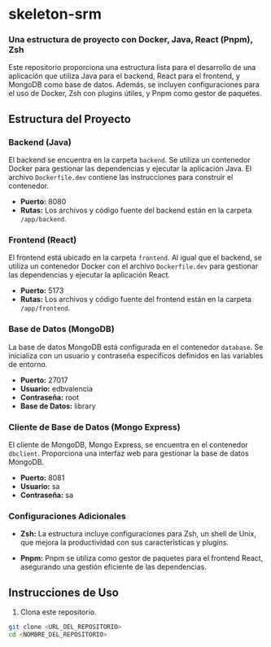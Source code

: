 # skeleton-srm
### Una estructura de proyecto con Docker, Java, React (Pnpm), Zsh

Este repositorio proporciona una estructura lista para el desarrollo de una aplicación que utiliza Java para el backend, React para el frontend, y MongoDB como base de datos. Además, se incluyen configuraciones para el uso de Docker, Zsh con plugins útiles, y Pnpm como gestor de paquetes.

## Estructura del Proyecto

### Backend (Java)

El backend se encuentra en la carpeta `backend`. Se utiliza un contenedor Docker para gestionar las dependencias y ejecutar la aplicación Java. El archivo `Dockerfile.dev` contiene las instrucciones para construir el contenedor.

- **Puerto:** 8080
- **Rutas:** Los archivos y código fuente del backend están en la carpeta `/app/backend`.

### Frontend (React)

El frontend está ubicado en la carpeta `frontend`. Al igual que el backend, se utiliza un contenedor Docker con el archivo `Dockerfile.dev` para gestionar las dependencias y ejecutar la aplicación React.

- **Puerto:** 5173
- **Rutas:** Los archivos y código fuente del frontend están en la carpeta `/app/frontend`.

### Base de Datos (MongoDB)

La base de datos MongoDB está configurada en el contenedor `database`. Se inicializa con un usuario y contraseña específicos definidos en las variables de entorno.

- **Puerto:** 27017
- **Usuario:** edbvalencia
- **Contraseña:** root
- **Base de Datos:** library

### Cliente de Base de Datos (Mongo Express)

El cliente de MongoDB, Mongo Express, se encuentra en el contenedor `dbclient`. Proporciona una interfaz web para gestionar la base de datos MongoDB.

- **Puerto:** 8081
- **Usuario:** sa
- **Contraseña:** sa

### Configuraciones Adicionales

- **Zsh:** La estructura incluye configuraciones para Zsh, un shell de Unix, que mejora la productividad con sus características y plugins.

- **Pnpm:** Pnpm se utiliza como gestor de paquetes para el frontend React, asegurando una gestión eficiente de las dependencias.

## Instrucciones de Uso

1. Clona este repositorio.

```bash
git clone <URL_DEL_REPOSITORIO>
cd <NOMBRE_DEL_REPOSITORIO>
